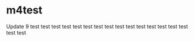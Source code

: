 # m4test

Update 9
test
test
test
test
test
test
test
test
test
test
test
test
test
test
test
test
test
